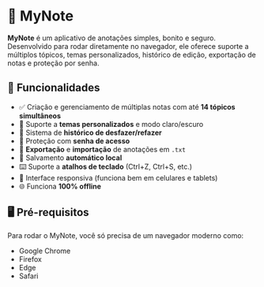 # 📝 MyNote

**MyNote** é um aplicativo de anotações simples, bonito e seguro. Desenvolvido para rodar diretamente no navegador, ele oferece suporte a múltiplos tópicos, temas personalizados, histórico de edição, exportação de notas e proteção por senha.

## 🚀 Funcionalidades

- ✅ Criação e gerenciamento de múltiplas notas com até **14 tópicos simultâneos**
- 🎨 Suporte a **temas personalizados** e modo claro/escuro
- 🔄 Sistema de **histórico de desfazer/refazer**
- 🔐 Proteção com **senha de acesso**
- 📁 **Exportação** e **importação** de anotações em `.txt`
- 💾 Salvamento **automático local**
- ⌨️ Suporte a **atalhos de teclado** (Ctrl+Z, Ctrl+S, etc.)
- 📱 Interface responsiva (funciona bem em celulares e tablets)
- 🌐 Funciona **100% offline**

## 🖥️ Pré-requisitos

Para rodar o MyNote, você só precisa de um navegador moderno como:
- Google Chrome
- Firefox
- Edge
- Safari
